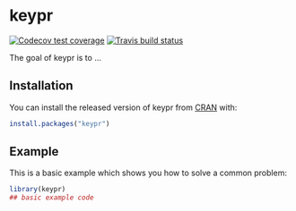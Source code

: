 # keypr

<!-- badges: start -->
[![Codecov test coverage](https://codecov.io/gh/x1o/keypr/branch/master/graph/badge.svg)](https://codecov.io/gh/x1o/keypr?branch=master)
[![Travis build status](https://travis-ci.org/x1o/keypr.svg?branch=master)](https://travis-ci.org/x1o/keypr)
<!-- badges: end -->

The goal of keypr is to ...

<!--
  Note on openssl vs gpg
    https://superuser.com/questions/981084/how-can-i-perform-pgp-encryption-and-decryption-method-using-openssl-commands
  gpg: only asymmetric
  rcrypt: only via an intermediate file
  https://github.com/Felor/ProdigyPass
-->


## Installation

You can install the released version of keypr from [CRAN](https://CRAN.R-project.org) with:

``` r
install.packages("keypr")
```

## Example

This is a basic example which shows you how to solve a common problem:

``` r
library(keypr)
## basic example code
```

